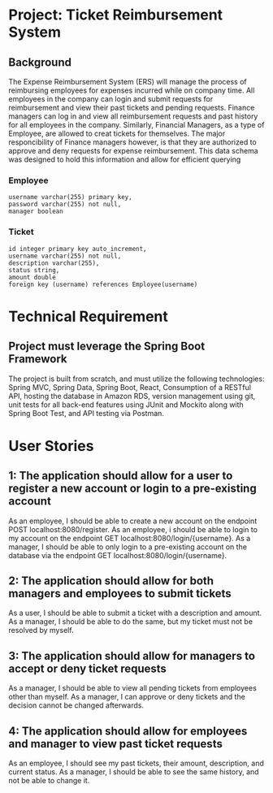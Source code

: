 # Project: Ticket Reimbursement System

## Background 

The Expense Reimbursement System (ERS) will manage the process of reimbursing employees for expenses incurred while on company time. All employees in the company can login and submit requests for 
reimbursement and view their past tickets and pending requests. Finance managers can log in and view all reimbursement requests and past history for all employees in the company. Similarly, Financial
Managers, as a type of  Employee, are allowed to creat tickets for themselves. The major responcibility of Finance managers however, is that they are authorized to approve and deny requests for expense reimbursement.
This data schema was designed to hold this information and allow for efficient querying

### Employee
```
username varchar(255) primary key,
password varchar(255) not null,
manager boolean
```

### Ticket
```
id integer primary key auto_increment,
username varchar(255) not null,
description varchar(255),
status string,
amount double
foreign key (username) references Employee(username)
```

# Technical Requirement

## Project must leverage the Spring Boot Framework

The project is built from scratch, and must utilize the following technologies: Spring MVC, Spring Data, Spring Boot, React, Consumption of a RESTful API, hosting the database in Amazon RDS, version management using git, unit tests for
all back-end features using JUnit and Mockito along with Spring Boot Test, and API testing via Postman.

# User Stories

## 1: The application should allow for a user to register a new account or login to a pre-existing account

As an employee, I should be able to create a new account on the endpoint POST localhost:8080/register. 
As an employee, i should be able to login to my account on the endpoint GET localhost:8080/login/{username}.
As a manager, I should be able to only login to a pre-existing account on the database via the endpoint GET localhost:8080/login/{username}.

## 2: The application should allow for both managers and employees to submit tickets

As a user, I should be able to submit a ticket with a description and amount. 
As a manager, I should be able to do the same, but my ticket must not be resolved by myself.

## 3: The application should allow for managers to accept or deny ticket requests

As a manager, I should be able to view all pending tickets from employees other than myself.
As a manager, I can approve or deny tickets and the decision cannot be changed afterwards.

## 4: The application should allow for employees and manager to view past ticket requests

As an employee, I should see my past tickets, their amount, description, and current status.
As a manager, I should be able to see the same history, and not be able to change it.
